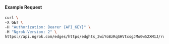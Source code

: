 <!-- Code generated for API Clients. DO NOT EDIT. -->

#### Example Request

```bash
curl \
-X GET \
-H "Authorization: Bearer {API_KEY}" \
-H "Ngrok-Version: 2" \
https://api.ngrok.com/edges/https/edghts_2wiYoBzRqSHVtxsgJMo0w52XM1J/routes/edghtsrt_2wiYoBPZueKSmrYJoSn8hiPZpda/websocket_tcp_converter
```
